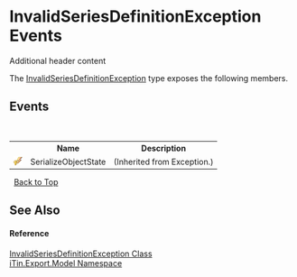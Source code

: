 # InvalidSeriesDefinitionException Events
Additional header content 

The <a href="T_iTin_Export_Model_InvalidSeriesDefinitionException">InvalidSeriesDefinitionException</a> type exposes the following members.


## Events
&nbsp;<table><tr><th></th><th>Name</th><th>Description</th></tr><tr><td>![Protected event](media/protevent.gif "Protected event")</td><td>SerializeObjectState</td><td> (Inherited from Exception.)</td></tr></table>&nbsp;
<a href="#invalidseriesdefinitionexception-events">Back to Top</a>

## See Also


#### Reference
<a href="T_iTin_Export_Model_InvalidSeriesDefinitionException">InvalidSeriesDefinitionException Class</a><br /><a href="N_iTin_Export_Model">iTin.Export.Model Namespace</a><br />